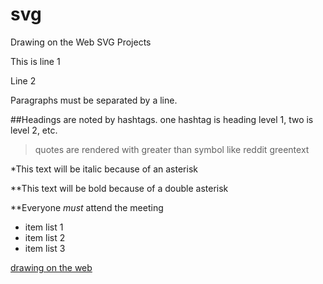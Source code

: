 # svg
Drawing on the Web SVG Projects

This is line 1

Line 2

Paragraphs must be separated by a line.

##Headings are noted by hashtags. one hashtag is heading level 1, two is level 2, etc.

> quotes are rendered with greater than symbol like reddit greentext

*This text will be italic because of an asterisk

**This text will be bold because of a double asterisk

**Everyone _must_ attend the meeting

* item list 1
* item list 2
* item list 3

[drawing on the web](http://github.com/zl743/)
